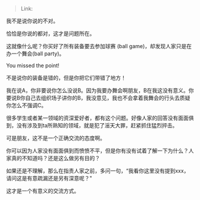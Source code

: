 > Link: 

我不是说你说的不对。

恰恰是你说的都对，这才是问题所在。

这就像什么呢？你买好了所有装备要去参加球赛 (ball game)，却发现人家只是在办一个舞会(ball party)。

You missed the point!

不是说你的装备是错的，但是你把它们带错了地方！

我在说A，你非要说你怎么没说B。因为我要办舞会啊朋友，B在我这没有意义。你要说B你自己去组织场子讲你的B，我没意见，我也不会拿着我舞会的行头去质疑你怎么不强调C。

很多学生或者某一领域的资深爱好者，都有这个问题。好像人家的回答没有面面俱到，没有涉及到ta所熟知的领域，就是犯了滛天大罪，赶紧抓住猛烈抨击。

可是朋友，这不是一个正确交流的态度啊。

你可以因为人家没有面面俱到而愤愤不平，但是你有没有试着了解一下为什么？人家真的不知道吗？还是这么做另有目的？

如果还是不理解，那么在指责人家之前，多问一句，“我看你这里没有提到xxx，请问这是有意疏漏还是另有深意呢？"

这才是一个有意义的交流方式。